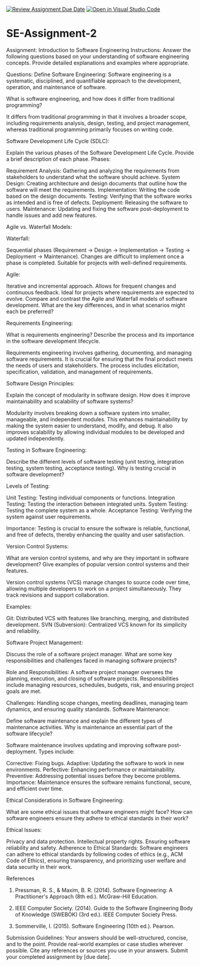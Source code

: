 [![Review Assignment Due Date](https://classroom.github.com/assets/deadline-readme-button-24ddc0f5d75046c5622901739e7c5dd533143b0c8e959d652212380cedb1ea36.svg)](https://classroom.github.com/a/-ucQIGTc)
[![Open in Visual Studio Code](https://classroom.github.com/assets/open-in-vscode-718a45dd9cf7e7f842a935f5ebbe5719a5e09af4491e668f4dbf3b35d5cca122.svg)](https://classroom.github.com/online_ide?assignment_repo_id=15230467&assignment_repo_type=AssignmentRepo)
# SE-Assignment-2
Assignment: Introduction to Software Engineering
Instructions:
Answer the following questions based on your understanding of software engineering concepts. Provide detailed explanations and examples where appropriate.

Questions:
Define Software Engineering:
Software engineering is a systematic, disciplined, and quantifiable approach to the development, operation, and maintenance of software. 

What is software engineering, and how does it differ from traditional programming?

It differs from traditional programming in that it involves a broader scope, including requirements analysis, design, testing, and project management, whereas traditional programming primarily focuses on writing code.

Software Development Life Cycle (SDLC):

Explain the various phases of the Software Development Life Cycle. 
Provide a brief description of each phase.
Phases:

Requirement Analysis: Gathering and analyzing the requirements from stakeholders to understand what the software should achieve.
System Design: Creating architecture and design documents that outline how the software will meet the requirements.
Implementation: Writing the code based on the design documents.
Testing: Verifying that the software works as intended and is free of defects.
Deployment: Releasing the software to users.
Maintenance: Updating and fixing the software post-deployment to handle issues and add new features.

Agile vs. Waterfall Models:

Waterfall:

Sequential phases (Requirement → Design → Implementation → Testing → Deployment → Maintenance).
Changes are difficult to implement once a phase is completed.
Suitable for projects with well-defined requirements.

Agile:

Iterative and incremental approach.
Allows for frequent changes and continuous feedback.
Ideal for projects where requirements are expected to evolve.
Compare and contrast the Agile and Waterfall models of software development. What are the key differences, and in what scenarios might each be preferred?

Requirements Engineering:

What is requirements engineering? Describe the process and its importance in the software development lifecycle.

Requirements engineering involves gathering, documenting, and managing software requirements. It is crucial for ensuring that the final product meets the needs of users and stakeholders. The process includes elicitation, specification, validation, and management of requirements.

Software Design Principles:

Explain the concept of modularity in software design. How does it improve maintainability and scalability of software systems?

Modularity involves breaking down a software system into smaller, manageable, and independent modules. This enhances maintainability by making the system easier to understand, modify, and debug. It also improves scalability by allowing individual modules to be developed and updated independently.

Testing in Software Engineering:

Describe the different levels of software testing (unit testing, integration testing, system testing, acceptance testing). Why is testing crucial in software development?

Levels of Testing:

Unit Testing: Testing individual components or functions.
Integration Testing: Testing the interaction between integrated units.
System Testing: Testing the complete system as a whole.
Acceptance Testing: Verifying the system against user requirements.

Importance:
Testing is crucial to ensure the software is reliable, functional, and free of defects, thereby enhancing the quality and user satisfaction.

Version Control Systems:

What are version control systems, and why are they important in software development? Give examples of popular version control systems and their features.

Version control systems (VCS) manage changes to source code over time, allowing multiple developers to work on a project simultaneously. They track revisions and support collaboration.

Examples:

Git: Distributed VCS with features like branching, merging, and distributed development.
SVN (Subversion): Centralized VCS known for its simplicity and reliability.

Software Project Management:

Discuss the role of a software project manager. What are some key responsibilities and challenges faced in managing software projects?

Role and Responsibilities:
A software project manager oversees the planning, execution, and closing of software projects. Responsibilities include managing resources, schedules, budgets, risk, and ensuring project goals are met.

Challenges:
Handling scope changes, meeting deadlines, managing team dynamics, and ensuring quality standards.
Software Maintenance:

Define software maintenance and explain the different types of maintenance activities. Why is maintenance an essential part of the software lifecycle?

Software maintenance involves updating and improving software post-deployment. Types include:

Corrective: Fixing bugs.
Adaptive: Updating the software to work in new environments.
Perfective: Enhancing performance or maintainability.
Preventive: Addressing potential issues before they become problems.
Importance:
Maintenance ensures the software remains functional, secure, and efficient over time.

Ethical Considerations in Software Engineering:

What are some ethical issues that software engineers might face? How can software engineers ensure they adhere to ethical standards in their work?

Ethical Issues:

Privacy and data protection.
Intellectual property rights.
Ensuring software reliability and safety.
Adherence to Ethical Standards:
Software engineers can adhere to ethical standards by following codes of ethics (e.g., ACM Code of Ethics), ensuring transparency, and prioritizing user welfare and data security in their work.

References
1. Pressman, R. S., & Maxim, B. R. (2014). Software Engineering: A Practitioner's Approach (8th ed.). McGraw-Hill Education.

2. IEEE Computer Society. (2014). Guide to the Software Engineering Body of Knowledge (SWEBOK) (3rd ed.). IEEE Computer Society Press.

3. Sommerville, I. (2015). Software Engineering (10th ed.). Pearson.



Submission Guidelines:
Your answers should be well-structured, concise, and to the point.
Provide real-world examples or case studies wherever possible.
Cite any references or sources you use in your answers.
Submit your completed assignment by [due date].
